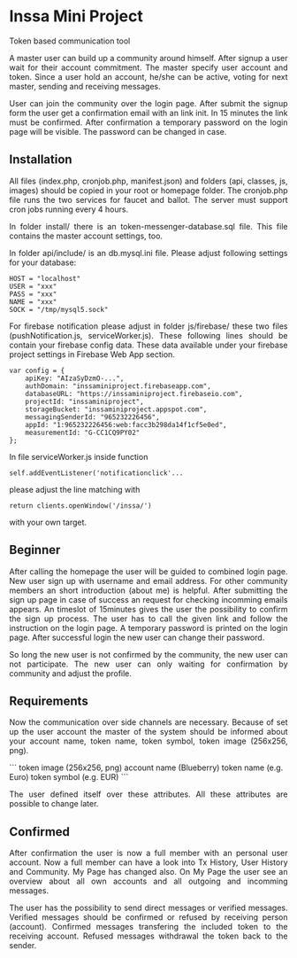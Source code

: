 # Inssa Mini Project

Token based communication tool

<p align="justify">
A master user can build up a community around himself. After signup a user wait for their account commitment. The master specify user account and token.
Since a user hold an account, he/she can be active, voting for next master, sending and receiving messages.
</p>


<p align="justify">
User can join the community over the login page. After submit the signup form the user get a confirmation email with an link init. 
In 15 minutes the link must be confirmed. After confirmation a temporary password on the login page will be visible.
The password can be changed in case.
</p>

## Installation

<p align="justify">
All files (index.php, cronjob.php, manifest.json) and folders (api, classes, js, images) should be copied in your root or homepage folder.
The cronjob.php file runs the two services for faucet and ballot. The server must support cron jobs running every 4 hours.
</p>

<p align="justify">
In folder install/ there is an token-messenger-database.sql file. This file contains the master account settings, too.
</p>

<p align="justify">
In folder api/include/ is an db.mysql.ini file. Please adjust following settings for your database:
</p>

```
HOST = "localhost"
USER = "xxx"
PASS = "xxx"
NAME = "xxx"
SOCK = "/tmp/mysql5.sock"
```

<p align="justify">
For firebase notification please adjust in folder js/firebase/ these two files (pushNotification.js, serviceWorker.js).
These following lines should be contain your firebase config data. These data available under your firebase project settings 
in Firebase Web App section.
</p>

```
var config = {
    apiKey: "AIzaSyDzmO-...",
    authDomain: "inssaminiproject.firebaseapp.com",
    databaseURL: "https://inssaminiproject.firebaseio.com",
    projectId: "inssaminiproject",
    storageBucket: "inssaminiproject.appspot.com",
    messagingSenderId: "965232226456",
    appId: "1:965232226456:web:facc3b298da14f1cf5e0ed",
    measurementId: "G-CC1CQ9PY02"
};
```

In file serviceWorker.js inside function 
```
self.addEventListener('notificationclick'...
``` 
please adjust the line matching with 
```
return clients.openWindow('/inssa/')
``` 
with your own target.

## Beginner

<p align="justify">
After calling the homepage the user will be guided to combined login page. New user sign up with username and email address. 
For other community members an short introduction (about me) is helpful. After submitting the sign up page in case of success
an request for checking incomming emails appears. An timeslot of 15minutes gives the user the possibility to confirm the sign up process.
The user has to call the given link and follow the instruction on the login page. A temporary password is printed on the login page.
After successful login the new user can change their password.
</p>

<p align="justify">
So long the new user is not confirmed by the community, the new user can not participate. 
The new user can only waiting for confirmation by community and adjust the profile.
</p>

## Requirements
<p align="justify">
Now the communication over side channels are necessary. Because of set up the user account the master of the system should be informed about your 
account name, token name, token symbol, token image (256x256, png).
</p>
```
token image (256x256, png)
account name (Blueberry)
token name (e.g. Euro)
token symbol (e.g. EUR)
```
<p align="justify">
The user defined itself over these attributes. All these attributes are possible to change later. 
</p>

## Confirmed
<p align="justify">
After confirmation the user is now a full member with an personal user account. 
Now a full member can have a look into Tx History, User History and Community.
My Page has changed also. On My Page the user see an overview about all own accounts and all outgoing and incomming messages.
</p>

<p align="justify">
The user has the possibility to send direct messages or verified messages. 
Verified messages should be confirmed or refused by receiving person (account).
Confirmed messages transfering the included token to the receiving account.
Refused messages withdrawal the token back to the sender.
</p>


